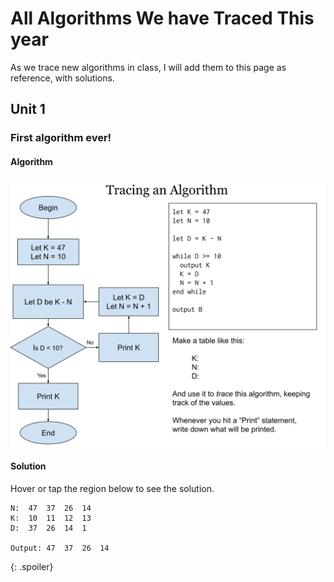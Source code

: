# All Algorithms We have Traced This year

As we trace new algorithms in class, I will add them to this page as reference, with solutions. 

## Unit 1

### First algorithm ever!

#### Algorithm

![First traced algorithm](algorithm_images/algorithm1.svg)

#### Solution

Hover or tap the region below to see the solution.

```
N:  47  37  26  14
K:  10  11  12  13
D:  37  26  14  1
 
Output: 47  37  26  14
```
{: .spoiler}